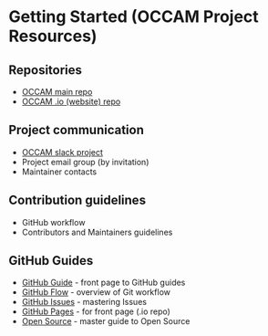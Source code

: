 # Getting Started (OCCAM Project Resources)

## Repositories
* [OCCAM main repo](http://www.github.com/occam-ra/occam)
* [OCCAM .io (website) repo](http://www.github.com/occam-ra/occam-ra.github.io)

## Project communication
* [OCCAM slack project](http://occam-dev.slack.com)
* Project email group (by invitation)
* Maintainer contacts


## Contribution guidelines
* GitHub workflow
* Contributors and Maintainers guidelines


## GitHub Guides
* [GitHub Guide](https://guides.github.com/) - front page to GitHub guides
* [GitHub Flow](https://guides.github.com/introduction/flow/) - overview of Git workflow
* [GitHub Issues](https://guides.github.com/features/issues/) - mastering Issues
* [GitHub Pages](https://guides.github.com/features/issues/) - for front page (.io repo)
* [Open Source](https://opensource.guide/) - master guide to Open Source
